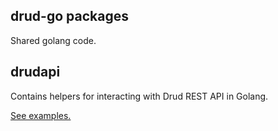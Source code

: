 drud-go packages
----------------

Shared golang code.


## drudapi

Contains helpers for interacting with Drud REST API in Golang.

[See examples.](drudapi)

